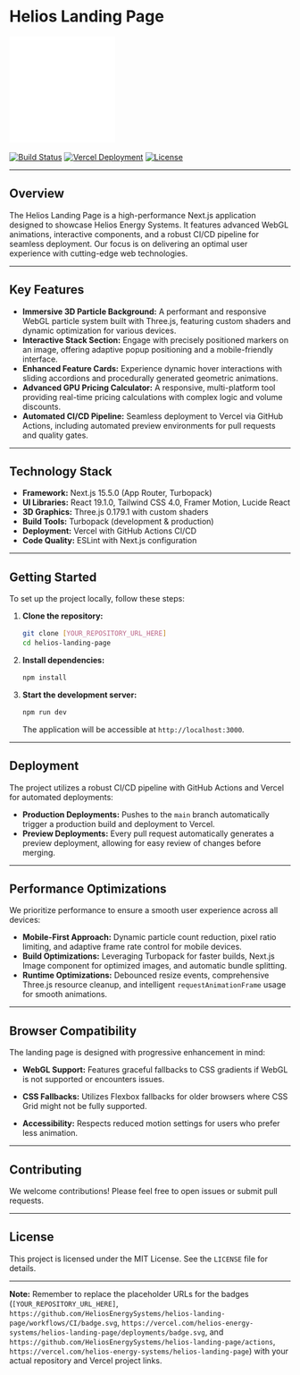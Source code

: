 # Helios Landing Page

![Helios Logo](public/logo-white.svg)

[![Build Status](https://github.com/HeliosEnergySystems/helios-landing-page/workflows/CI/badge.svg)](https://github.com/HeliosEnergySystems/helios-landing-page/actions)
[![Vercel Deployment](https://vercel.com/helios-energy-systems/helios-landing-page/deployments/badge.svg)](https://vercel.com/helios-energy-systems/helios-landing-page)
[![License](https://img.shields.io/badge/License-MIT-blue.svg)](LICENSE)

---

## Overview

The Helios Landing Page is a high-performance Next.js application designed to showcase Helios Energy Systems. It features advanced WebGL animations, interactive components, and a robust CI/CD pipeline for seamless deployment. Our focus is on delivering an optimal user experience with cutting-edge web technologies.

---

## Key Features

*   **Immersive 3D Particle Background:** A performant and responsive WebGL particle system built with Three.js, featuring custom shaders and dynamic optimization for various devices.
*   **Interactive Stack Section:** Engage with precisely positioned markers on an image, offering adaptive popup positioning and a mobile-friendly interface.
*   **Enhanced Feature Cards:** Experience dynamic hover interactions with sliding accordions and procedurally generated geometric animations.
*   **Advanced GPU Pricing Calculator:** A responsive, multi-platform tool providing real-time pricing calculations with complex logic and volume discounts.
*   **Automated CI/CD Pipeline:** Seamless deployment to Vercel via GitHub Actions, including automated preview environments for pull requests and quality gates.

---

## Technology Stack

*   **Framework:** Next.js 15.5.0 (App Router, Turbopack)
*   **UI Libraries:** React 19.1.0, Tailwind CSS 4.0, Framer Motion, Lucide React
*   **3D Graphics:** Three.js 0.179.1 with custom shaders
*   **Build Tools:** Turbopack (development & production)
*   **Deployment:** Vercel with GitHub Actions CI/CD
*   **Code Quality:** ESLint with Next.js configuration

---

## Getting Started

To set up the project locally, follow these steps:

1.  **Clone the repository:**
    ```bash
    git clone [YOUR_REPOSITORY_URL_HERE]
    cd helios-landing-page
    ```
2.  **Install dependencies:**
    ```bash
    npm install
    ```
3.  **Start the development server:**
    ```bash
    npm run dev
    ```
    The application will be accessible at `http://localhost:3000`.

---

## Deployment

The project utilizes a robust CI/CD pipeline with GitHub Actions and Vercel for automated deployments:

*   **Production Deployments:** Pushes to the `main` branch automatically trigger a production build and deployment to Vercel.
*   **Preview Deployments:** Every pull request automatically generates a preview deployment, allowing for easy review of changes before merging.

---

## Performance Optimizations

We prioritize performance to ensure a smooth user experience across all devices:

*   **Mobile-First Approach:** Dynamic particle count reduction, pixel ratio limiting, and adaptive frame rate control for mobile devices.
*   **Build Optimizations:** Leveraging Turbopack for faster builds, Next.js Image component for optimized images, and automatic bundle splitting.
*   **Runtime Optimizations:** Debounced resize events, comprehensive Three.js resource cleanup, and intelligent `requestAnimationFrame` usage for smooth animations.

---

## Browser Compatibility

The landing page is designed with progressive enhancement in mind:

*   **WebGL Support:** Features graceful fallbacks to CSS gradients if WebGL is not supported or encounters issues.

*   **CSS Fallbacks:** Utilizes Flexbox fallbacks for older browsers where CSS Grid might not be fully supported.

*   **Accessibility:** Respects reduced motion settings for users who prefer less animation.

---

## Contributing

We welcome contributions! Please feel free to open issues or submit pull requests.

---

## License

This project is licensed under the MIT License. See the `LICENSE` file for details.

---

**Note:** Remember to replace the placeholder URLs for the badges (`[YOUR_REPOSITORY_URL_HERE]`, `https://github.com/HeliosEnergySystems/helios-landing-page/workflows/CI/badge.svg`, `https://vercel.com/helios-energy-systems/helios-landing-page/deployments/badge.svg`, and `https://github.com/HeliosEnergySystems/helios-landing-page/actions`, `https://vercel.com/helios-energy-systems/helios-landing-page`) with your actual repository and Vercel project links.
